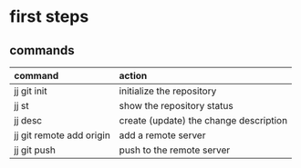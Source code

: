 # first steps

## commands

| command                   | action                                    |
| :------------------------ | :---------------------------------------- |
| jj git init               | initialize the repository                 |
| jj st                     | show the repository status                |
| jj desc                   | create (update) the change description    |
| jj git remote add origin  | add a remote server                       |
| jj git push               | push to the remote server                 |
